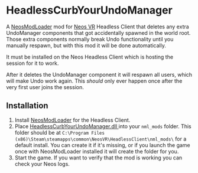 # HeadlessCurbYourUndoManager

A [NeosModLoader](https://github.com/zkxs/NeosModLoader) mod for [Neos VR](https://neos.com/) Headless Client that deletes any extra UndoManager components that got accidentally spawned in the world root. Those extra components normally break Undo functionality until you manually respawn, but with this mod it will be done automatically.

It must be installed on the Neos Headless Client which is hosting the session for it to work.

After it deletes the UndoManager component it will respawn all users, which will make Undo work again. This *should* only ever happen once after the very first user joins the session.

## Installation
1. Install [NeosModLoader](https://github.com/zkxs/NeosModLoader) for the Headless Client.
1. Place [
HeadlessCurbYourUndoManager.dll ](https://github.com/Nytra/NeosHeadlessCurbYourUndoManager/releases/latest/download/HeadlessCurbYourUndoManager.dll) into your `nml_mods` folder. This folder should be at `C:\Program Files (x86)\Steam\steamapps\common\NeosVR\HeadlessClient\nml_mods\` for a default install. You can create it if it's missing, or if you launch the game once with NeosModLoader installed it will create the folder for you.
1. Start the game. If you want to verify that the mod is working you can check your Neos logs.
